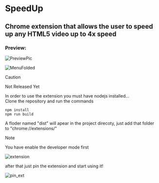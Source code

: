 # SpeedUp

## Chrome extension that allows the user to speed up any HTML5 video up to 4x speed

### Preview: 


![PreviewPic](https://github.com/user-attachments/assets/039537ec-5f55-4c0d-a30e-3520587464f9)

![MenuFolded](https://github.com/user-attachments/assets/ac5322fe-0fb1-4fb1-9046-0b02b955fdc7)

> [!CAUTION]
> Not Released Yet

In order to use the extension you must have nodejs installed...<br>
Clone the repository and run the commands

```
npm install
npm run build
```

A floder named "dist" will apear in the project direcoty, just add that folder to "chrome://extensions/"

> [!NOTE]  
> You have enable the developer mode first

![extension](https://github.com/user-attachments/assets/e107320e-874f-40e6-a8b1-1e268309abf3)

after that just pin the extension and start using it!


![pin_ext](https://github.com/user-attachments/assets/ee220974-3fea-4a48-951c-8f765c4b9bdb)

